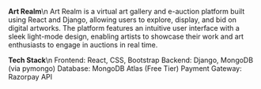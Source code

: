 **Art Realm**\n
Art Realm is a virtual art gallery and e-auction platform built using React and Django, allowing users to explore, display, 
and bid on digital artworks. The platform features an intuitive user interface with a sleek light-mode design, enabling artists 
to showcase their work and art enthusiasts to engage in auctions in real time.

**Tech Stack**\n
Frontend: React, CSS, Bootstrap
Backend: Django, MongoDB (via pymongo)
Database: MongoDB Atlas (Free Tier)
Payment Gateway: Razorpay API
